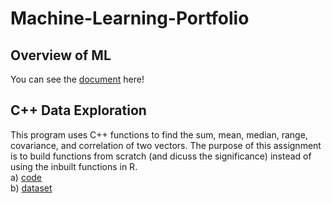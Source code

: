 # Machine-Learning-Portfolio

## Overview of ML

You can see the [document](Overview_of_ML.pdf) here!

## C++ Data Exploration

This program uses C++ functions to find the sum, mean, median, range, covariance,
and correlation of two vectors. The purpose of this assignment is to build functions from scratch (and dicuss the significance) instead of using the inbuilt functions in R. <br>
a) [code](C++_Data_Exploration/main.cpp) <br>
b) [dataset](C++_Data_Exploration/Boston.csv)



